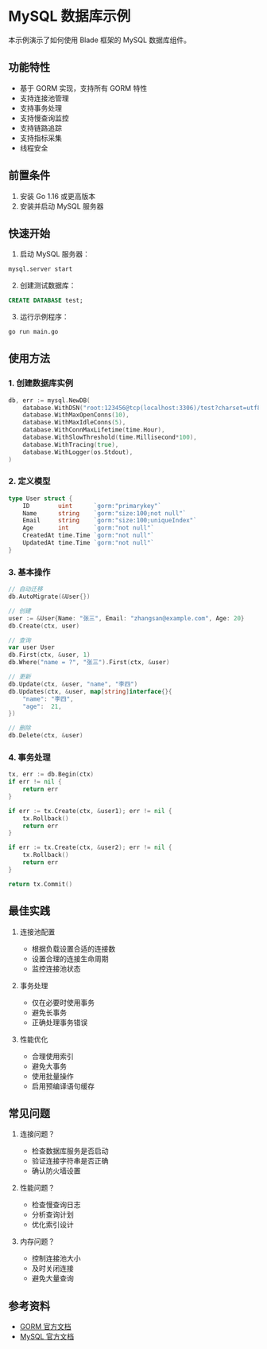 # MySQL 数据库示例

本示例演示了如何使用 Blade 框架的 MySQL 数据库组件。

## 功能特性

- 基于 GORM 实现，支持所有 GORM 特性
- 支持连接池管理
- 支持事务处理
- 支持慢查询监控
- 支持链路追踪
- 支持指标采集
- 线程安全

## 前置条件

1. 安装 Go 1.16 或更高版本
2. 安装并启动 MySQL 服务器

## 快速开始

1. 启动 MySQL 服务器：
```bash
mysql.server start
```

2. 创建测试数据库：
```sql
CREATE DATABASE test;
```

3. 运行示例程序：
```bash
go run main.go
```

## 使用方法

### 1. 创建数据库实例

```go
db, err := mysql.NewDB(
    database.WithDSN("root:123456@tcp(localhost:3306)/test?charset=utf8mb4&parseTime=True&loc=Local"),
    database.WithMaxOpenConns(10),
    database.WithMaxIdleConns(5),
    database.WithConnMaxLifetime(time.Hour),
    database.WithSlowThreshold(time.Millisecond*100),
    database.WithTracing(true),
    database.WithLogger(os.Stdout),
)
```

### 2. 定义模型

```go
type User struct {
    ID        uint      `gorm:"primarykey"`
    Name      string    `gorm:"size:100;not null"`
    Email     string    `gorm:"size:100;uniqueIndex"`
    Age       int       `gorm:"not null"`
    CreatedAt time.Time `gorm:"not null"`
    UpdatedAt time.Time `gorm:"not null"`
}
```

### 3. 基本操作

```go
// 自动迁移
db.AutoMigrate(&User{})

// 创建
user := &User{Name: "张三", Email: "zhangsan@example.com", Age: 20}
db.Create(ctx, user)

// 查询
var user User
db.First(ctx, &user, 1)
db.Where("name = ?", "张三").First(ctx, &user)

// 更新
db.Update(ctx, &user, "name", "李四")
db.Updates(ctx, &user, map[string]interface{}{
    "name": "李四",
    "age":  21,
})

// 删除
db.Delete(ctx, &user)
```

### 4. 事务处理

```go
tx, err := db.Begin(ctx)
if err != nil {
    return err
}

if err := tx.Create(ctx, &user1); err != nil {
    tx.Rollback()
    return err
}

if err := tx.Create(ctx, &user2); err != nil {
    tx.Rollback()
    return err
}

return tx.Commit()
```

## 最佳实践

1. 连接池配置
   - 根据负载设置合适的连接数
   - 设置合理的连接生命周期
   - 监控连接池状态

2. 事务处理
   - 仅在必要时使用事务
   - 避免长事务
   - 正确处理事务错误

3. 性能优化
   - 合理使用索引
   - 避免大事务
   - 使用批量操作
   - 启用预编译语句缓存

## 常见问题

1. 连接问题？
   - 检查数据库服务是否启动
   - 验证连接字符串是否正确
   - 确认防火墙设置

2. 性能问题？
   - 检查慢查询日志
   - 分析查询计划
   - 优化索引设计

3. 内存问题？
   - 控制连接池大小
   - 及时关闭连接
   - 避免大量查询

## 参考资料

- [GORM 官方文档](https://gorm.io/docs/)
- [MySQL 官方文档](https://dev.mysql.com/doc/) 